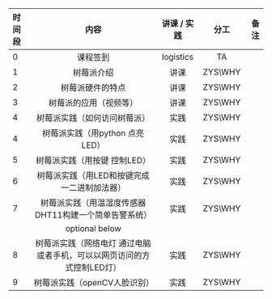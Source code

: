 | 时间段 |                             内容                             | 讲课 / 实践 |  分工   | 备注 |
| :----- | :----------------------------------------------------------: | :---------: | :-----: | ---: |
| 0      |                           课程签到                           |  logistics  |   TA    |      |
| 1      |                          树莓派介绍                          |    讲课     | ZYS\WHY |      |
| 2      |                       树莓派硬件的特点                       |    讲课     | ZYS\WHY |      |
| 3      |                    树莓派的应用（视频等）                    |    讲课     | ZYS\WHY |      |
| 4      |                 树莓派实践（如何访问树莓派）                 |    实践     | ZYS\WHY |      |
| 4      |                树莓派实践（用python 点亮LED）                |    实践     | ZYS\WHY |      |
| 5      |                 树莓派实践（用按键 控制LED）                 |    实践     | ZYS\WHY |      |
| 6      |         树莓派实践（用LED和按键完成一二进制加法器）          |    实践     | ZYS\WHY |      |
| 7      |    树莓派实践（用温湿度传感器DHT11构建一个简单告警系统）     |    实践     | ZYS\WHY |      |
|        |                       optional  below                        |             |         |      |
| 8      | 树莓派实践（网络电灯  通过电脑或者手机，可以以网页访问的方式控制LED灯） |    实践     | ZYS\WHY |      |
| 9      |                 树莓派实践（openCV人脸识别）                 |    实践     | ZYS\WHY |      |



